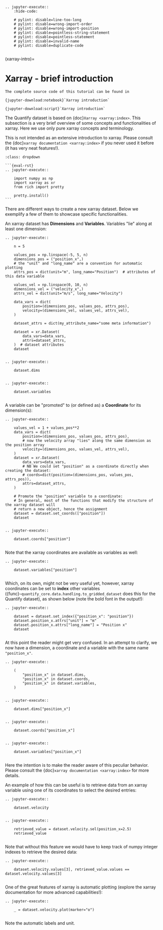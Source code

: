 ```{eval-rst}
.. jupyter-execute::
    :hide-code:

    # pylint: disable=line-too-long
    # pylint: disable=wrong-import-order
    # pylint: disable=wrong-import-position
    # pylint: disable=pointless-string-statement
    # pylint: disable=pointless-statement
    # pylint: disable=invalid-name
    # pylint: disable=duplicate-code


```

(xarray-intro)=

# Xarray - brief introduction

```{seealso}
The complete source code of this tutorial can be found in

{jupyter-download:notebook}`Xarray introduction`

{jupyter-download:script}`Xarray introduction`
```

The Quantify dataset is based on {doc}`Xarray <xarray:index>`.
This subsection is a very brief overview of some concepts and functionalities of xarray.
Here we use only pure xarray concepts and terminology.

This is not intended as an extensive introduction to xarray.
Please consult the {doc}`xarray documentation <xarray:index>` if you never used it
before (it has very neat features!).

``````{admonition} Imports and auxiliary utilities
:class: dropdown

```{eval-rst}
.. jupyter-execute::

    import numpy as np
    import xarray as xr
    from rich import pretty

    pretty.install()
```
``````

There are different ways to create a new xarray dataset.
Below we exemplify a few of them to showcase specific functionalities.

An xarray dataset has **Dimensions** and **Variables**. Variables "lie" along at least
one dimension:

```{eval-rst}
.. jupyter-execute::

    n = 5

    values_pos = np.linspace(-5, 5, n)
    dimensions_pos = ("position_x",)
    # the "unit" and "long_name" are a convention for automatic plotting
    attrs_pos = dict(unit="m", long_name="Position")  # attributes of this data variable

    values_vel = np.linspace(0, 10, n)
    dimensions_vel = ("velocity_x",)
    attrs_vel = dict(unit="m/s", long_name="Velocity")

    data_vars = dict(
        position=(dimensions_pos, values_pos, attrs_pos),
        velocity=(dimensions_vel, values_vel, attrs_vel),
    )

    dataset_attrs = dict(my_attribute_name="some meta information")

    dataset = xr.Dataset(
        data_vars=data_vars,
        attrs=dataset_attrs,
    )  # dataset attributes
    dataset


```

```{eval-rst}
.. jupyter-execute::

    dataset.dims


```

```{eval-rst}
.. jupyter-execute::

    dataset.variables


```

A variable can be "promoted" to (or defined as) a **Coordinate** for its dimension(s):

```{eval-rst}
.. jupyter-execute::

    values_vel = 1 + values_pos**2
    data_vars = dict(
        position=(dimensions_pos, values_pos, attrs_pos),
        # now the velocity array "lies" along the same dimension as the position array
        velocity=(dimensions_pos, values_vel, attrs_vel),
    )
    dataset = xr.Dataset(
        data_vars=data_vars,
        # NB We could set "position" as a coordinate directly when creating the dataset:
        # coords=dict(position=(dimensions_pos, values_pos, attrs_pos)),
        attrs=dataset_attrs,
    )

    # Promote the "position" variable to a coordinate:
    # In general, most of the functions that modify the structure of the xarray dataset will
    # return a new object, hence the assignment
    dataset = dataset.set_coords(["position"])
    dataset


```

```{eval-rst}
.. jupyter-execute::

    dataset.coords["position"]


```

Note that the xarray coordinates are available as variables as well:

```{eval-rst}
.. jupyter-execute::

    dataset.variables["position"]


```

Which, on its own, might not be very useful yet, however, xarray coordinates can be set
to **index** other variables ({func}`~quantify_core.data.handling.to_gridded_dataset`
does this for the Quantify dataset), as shown below (note the bold font in the output!):

```{eval-rst}
.. jupyter-execute::

    dataset = dataset.set_index({"position_x": "position"})
    dataset.position_x.attrs["unit"] = "m"
    dataset.position_x.attrs["long_name"] = "Position x"
    dataset


```

At this point the reader might get very confused. In an attempt to clarify, we now have
a dimension, a coordinate and a variable with the same name `"position_x"`.

```{eval-rst}
.. jupyter-execute::

    (
        "position_x" in dataset.dims,
        "position_x" in dataset.coords,
        "position_x" in dataset.variables,
    )


```

```{eval-rst}
.. jupyter-execute::

    dataset.dims["position_x"]


```

```{eval-rst}
.. jupyter-execute::

    dataset.coords["position_x"]


```

```{eval-rst}
.. jupyter-execute::

    dataset.variables["position_x"]


```

Here the intention is to make the reader aware of this peculiar behavior.
Please consult the {doc}`xarray documentation <xarray:index>` for more details.

An example of how this can be useful is to retrieve data from an xarray variable using
one of its coordinates to select the desired entries:

```{eval-rst}
.. jupyter-execute::

    dataset.velocity


```

```{eval-rst}
.. jupyter-execute::

    retrieved_value = dataset.velocity.sel(position_x=2.5)
    retrieved_value


```

Note that without this feature we would have to keep track of numpy integer indexes to
retrieve the desired data:

```{eval-rst}
.. jupyter-execute::

    dataset.velocity.values[3], retrieved_value.values == dataset.velocity.values[3]


```

One of the great features of xarray is automatic plotting (explore the xarray
documentation for more advanced capabilities!):

```{eval-rst}
.. jupyter-execute::

    _ = dataset.velocity.plot(marker="o")


```

Note the automatic labels and unit.
